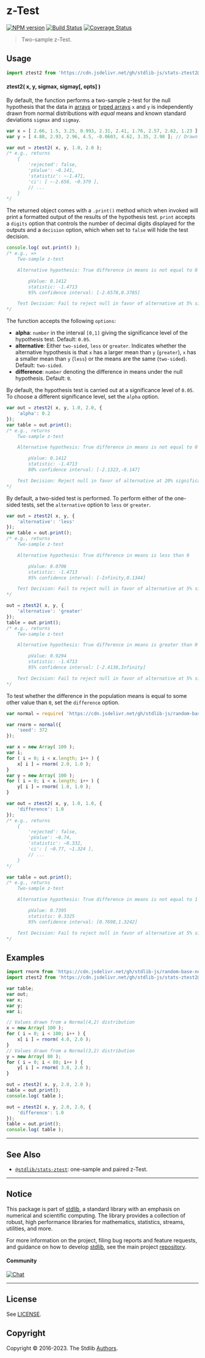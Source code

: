 <!--

@license Apache-2.0

Copyright (c) 2018 The Stdlib Authors.

Licensed under the Apache License, Version 2.0 (the "License");
you may not use this file except in compliance with the License.
You may obtain a copy of the License at

   http://www.apache.org/licenses/LICENSE-2.0

Unless required by applicable law or agreed to in writing, software
distributed under the License is distributed on an "AS IS" BASIS,
WITHOUT WARRANTIES OR CONDITIONS OF ANY KIND, either express or implied.
See the License for the specific language governing permissions and
limitations under the License.

-->

# z-Test

[![NPM version][npm-image]][npm-url] [![Build Status][test-image]][test-url] [![Coverage Status][coverage-image]][coverage-url] <!-- [![dependencies][dependencies-image]][dependencies-url] -->

> Two-sample z-Test.



<section class="usage">

## Usage

```javascript
import ztest2 from 'https://cdn.jsdelivr.net/gh/stdlib-js/stats-ztest2@deno/mod.js';
```

#### ztest2( x, y, sigmax, sigmay\[, opts] )

By default, the function performs a two-sample z-test for the null hypothesis that the data in [arrays][mdn-array] or [typed arrays][mdn-typed-array] `x` and `y` is  independently drawn from normal distributions with _equal_ means and known standard deviations `sigmax` and `sigmay`.

```javascript
var x = [ 2.66, 1.5, 3.25, 0.993, 2.31, 2.41, 1.76, 2.57, 2.62, 1.23 ]; // Drawn from N(2,1)
var y = [ 4.88, 2.93, 2.96, 4.5, -0.0603, 4.62, 3.35, 2.98 ]; // Drawn from N(3,2)

var out = ztest2( x, y, 1.0, 2.0 );
/* e.g., returns
    {
        'rejected': false,
        'pValue': ~0.141,
        'statistic': ~-1.471,
        'ci': [ ~-2.658, ~0.379 ],
        // ...
    }
*/
```

The returned object comes with a `.print()` method which when invoked will print a formatted output of the results of the hypothesis test. `print` accepts a `digits` option that controls the number of decimal digits displayed for the outputs and a `decision` option, which when set to `false` will hide the test decision.

<!-- run-disable -->

```javascript
console.log( out.print() );
/* e.g., =>
    Two-sample z-test

    Alternative hypothesis: True difference in means is not equal to 0

        pValue: 0.1412
        statistic: -1.4713
        95% confidence interval: [-2.6578,0.3785]

    Test Decision: Fail to reject null in favor of alternative at 5% significance level
*/
```

The function accepts the following `options`:

-   **alpha**: `number` in the interval `[0,1]` giving the significance level of the hypothesis test. Default: `0.05`.
-   **alternative**: Either `two-sided`, `less` or `greater`. Indicates whether the alternative hypothesis is that `x` has a larger mean than `y` (`greater`), `x` has a smaller mean than `y` (`less`) or the means are the same (`two-sided`). Default: `two-sided`.
-   **difference**: `number` denoting the difference in means under the null hypothesis. Default: `0`.

By default, the hypothesis test is carried out at a significance level of `0.05`. To choose a different significance level, set the `alpha` option.

<!-- run-disable -->

```javascript
var out = ztest2( x, y, 1.0, 2.0, {
    'alpha': 0.2
});
var table = out.print();
/* e.g., returns
    Two-sample z-test

    Alternative hypothesis: True difference in means is not equal to 0

        pValue: 0.1412
        statistic: -1.4713
        80% confidence interval: [-2.1323,-0.147]

    Test Decision: Reject null in favor of alternative at 20% significance level
*/
```

By default, a two-sided test is performed. To perform either of the one-sided tests, set the `alternative` option to `less` or `greater`.

<!-- run-disable -->

```javascript
var out = ztest2( x, y, {
    'alternative': 'less'
});
var table = out.print();
/* e.g., returns
    Two-sample z-test

    Alternative hypothesis: True difference in means is less than 0

        pValue: 0.0706
        statistic: -1.4713
        95% confidence interval: [-Infinity,0.1344]

    Test Decision: Fail to reject null in favor of alternative at 5% significance level
*/

out = ztest2( x, y, {
    'alternative': 'greater'
});
table = out.print();
/* e.g., returns
    Two-sample z-test

    Alternative hypothesis: True difference in means is greater than 0

        pValue: 0.9294
        statistic: -1.4713
        95% confidence interval: [-2.4138,Infinity]

    Test Decision: Fail to reject null in favor of alternative at 5% significance level
*/
```

To test whether the difference in the population means is equal to some other value than `0`, set the `difference` option.

```javascript
var normal = require( 'https://cdn.jsdelivr.net/gh/stdlib-js/random-base-normal' ).factory;

var rnorm = normal({
    'seed': 372
});

var x = new Array( 100 );
var i;
for ( i = 0; i < x.length; i++ ) {
    x[ i ] = rnorm( 2.0, 1.0 );
}
var y = new Array( 100 );
for ( i = 0; i < x.length; i++ ) {
    y[ i ] = rnorm( 1.0, 1.0 );
}

var out = ztest2( x, y, 1.0, 1.0, {
    'difference': 1.0
});
/* e.g., returns
    {
        'rejected': false,
        'pValue': ~0.74,
        'statistic': ~0.332,
        'ci': [ ~0.77, ~1.324 ],
        // ...
    }
*/

var table = out.print();
/* e.g., returns
    Two-sample z-test

    Alternative hypothesis: True difference in means is not equal to 1

        pValue: 0.7395
        statistic: 0.3325
        95% confidence interval: [0.7698,1.3242]

    Test Decision: Fail to reject null in favor of alternative at 5% significance level
*/
```

</section>

<!-- /.usage -->

<section class="examples">

## Examples

<!-- eslint no-undef: "error" -->

```javascript
import rnorm from 'https://cdn.jsdelivr.net/gh/stdlib-js/random-base-normal@deno/mod.js';
import ztest2 from 'https://cdn.jsdelivr.net/gh/stdlib-js/stats-ztest2@deno/mod.js';

var table;
var out;
var x;
var y;
var i;

// Values drawn from a Normal(4,2) distribution
x = new Array( 100 );
for ( i = 0; i < 100; i++ ) {
    x[ i ] = rnorm( 4.0, 2.0 );
}
// Values drawn from a Normal(3,2) distribution
y = new Array( 80 );
for ( i = 0; i < 80; i++ ) {
    y[ i ] = rnorm( 3.0, 2.0 );
}

out = ztest2( x, y, 2.0, 2.0 );
table = out.print();
console.log( table );

out = ztest2( x, y, 2.0, 2.0, {
    'difference': 1.0
});
table = out.print();
console.log( table );
```

</section>

<!-- /.examples -->

<!-- Section for related `stdlib` packages. Do not manually edit this section, as it is automatically populated. -->

<section class="related">

* * *

## See Also

-   <span class="package-name">[`@stdlib/stats-ztest`][@stdlib/stats/ztest]</span><span class="delimiter">: </span><span class="description">one-sample and paired z-Test.</span>

</section>

<!-- /.related -->

<!-- Section for all links. Make sure to keep an empty line after the `section` element and another before the `/section` close. -->


<section class="main-repo" >

* * *

## Notice

This package is part of [stdlib][stdlib], a standard library with an emphasis on numerical and scientific computing. The library provides a collection of robust, high performance libraries for mathematics, statistics, streams, utilities, and more.

For more information on the project, filing bug reports and feature requests, and guidance on how to develop [stdlib][stdlib], see the main project [repository][stdlib].

#### Community

[![Chat][chat-image]][chat-url]

---

## License

See [LICENSE][stdlib-license].


## Copyright

Copyright &copy; 2016-2023. The Stdlib [Authors][stdlib-authors].

</section>

<!-- /.stdlib -->

<!-- Section for all links. Make sure to keep an empty line after the `section` element and another before the `/section` close. -->

<section class="links">

[npm-image]: http://img.shields.io/npm/v/@stdlib/stats-ztest2.svg
[npm-url]: https://npmjs.org/package/@stdlib/stats-ztest2

[test-image]: https://github.com/stdlib-js/stats-ztest2/actions/workflows/test.yml/badge.svg?branch=main
[test-url]: https://github.com/stdlib-js/stats-ztest2/actions/workflows/test.yml?query=branch:main

[coverage-image]: https://img.shields.io/codecov/c/github/stdlib-js/stats-ztest2/main.svg
[coverage-url]: https://codecov.io/github/stdlib-js/stats-ztest2?branch=main

<!--

[dependencies-image]: https://img.shields.io/david/stdlib-js/stats-ztest2.svg
[dependencies-url]: https://david-dm.org/stdlib-js/stats-ztest2/main

-->

[chat-image]: https://img.shields.io/gitter/room/stdlib-js/stdlib.svg
[chat-url]: https://gitter.im/stdlib-js/stdlib/

[stdlib]: https://github.com/stdlib-js/stdlib

[stdlib-authors]: https://github.com/stdlib-js/stdlib/graphs/contributors

[umd]: https://github.com/umdjs/umd
[es-module]: https://developer.mozilla.org/en-US/docs/Web/JavaScript/Guide/Modules

[deno-url]: https://github.com/stdlib-js/stats-ztest2/tree/deno
[umd-url]: https://github.com/stdlib-js/stats-ztest2/tree/umd
[esm-url]: https://github.com/stdlib-js/stats-ztest2/tree/esm
[branches-url]: https://github.com/stdlib-js/stats-ztest2/blob/main/branches.md

[stdlib-license]: https://raw.githubusercontent.com/stdlib-js/stats-ztest2/main/LICENSE

[mdn-array]: https://developer.mozilla.org/en-US/docs/Web/JavaScript/Reference/Global_Objects/Array

[mdn-typed-array]: https://developer.mozilla.org/en-US/docs/Web/JavaScript/Typed_arrays

<!-- <related-links> -->

[@stdlib/stats/ztest]: https://github.com/stdlib-js/stats-ztest/tree/deno

<!-- </related-links> -->

</section>

<!-- /.links -->
